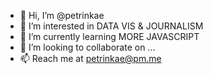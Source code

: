 - 👋 Hi, I’m @petrinkae
- 👀 I’m interested in DATA VIS & JOURNALISM
- 🌱 I’m currently learning MORE JAVASCRIPT
- 💞️ I’m looking to collaborate on ...
- 📫 Reach me at petrinkae@pm.me

<!---
petrinkae/petrinkae is a ✨ special ✨ repository because its `README.md` (this file) appears on your GitHub profile.
You can click the Preview link to take a look at your changes.
--->
